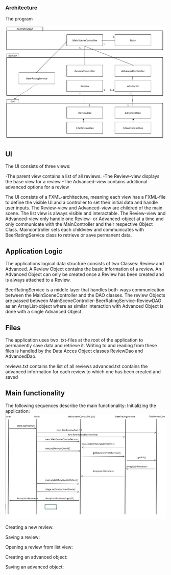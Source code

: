 ### Architecture
The program 

![architecture!](https://github.com/JuusoVe/ot-harjoitustyo/blob/master/documentation/architecture.jpg?raw=true)

## UI

The UI consists of three views:

-The parent view contains a list of all reviews. 
-The Review-view displays the base view for a review
-The Advanced-view contains additional advanced options for a review

The UI consists of a FXML-architecture, meaning each view has a FXML-file to define the visible UI and a controller to set their initial data and handle user inputs. 
The Review-view and Advanced-view are childred of the main scene. The list view is always visible and interactable. The Review-view and Advanced-view only handle one Review- 
or Advanced-object at a time and only communicate with the MainController and their respective Object Class. Maincontroller sets each childview and communicates with BeerRatingService class to retrieve or save permanent data.

## Application Logic

The applications logical data structure consists of two Classes: Review and Advanced. A Review Object contains the basic information of a review. An Advanced Object can only be created once a Review has been created and is always attached to a Review.

BeerRatingService is a middle layer that handles both-ways communication between the MainSceneController and the DAO classes. 
The review Objects are passed between MainSceneController-BeerRatingService-ReviewDAO as an ArrayList<Review>-object where as similar interaction with 
Advanced Object is done with a single Advanced Object.

## Files
The application uses two .txt-files at the root of the application to permanently save data and retrieve it. Writing to and reading from these files is handled by the Data Acces Object classes ReviewDao and AdvancedDao.

reviews.txt contains the list of all reviews
advanced.txt contains the advanced information for each review to which one has been created and saved

## Main functionality
The following sequences describe the main functionality:
Initializing the application:
![init_sequence!](https://github.com/JuusoVe/ot-harjoitustyo/blob/master/documentation/init_sequence.jpg?raw=true)

Creating a new review:

Saving a review:

Opening a review from list view:

Creating an advanced object:

Saving an advanced object:



